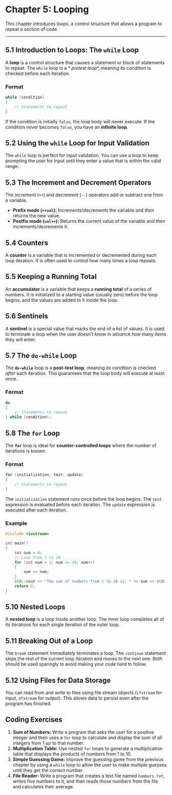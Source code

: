 
# Chapter 5: Looping

This chapter introduces loops, a control structure that allows a program to repeat a section of code.

-----

## 5.1 Introduction to Loops: The `while` Loop

A **loop** is a control structure that causes a statement or block of statements to repeat. The `while` loop is a *
*pretest loop**, meaning its condition is checked before each iteration.

### Format

```cpp
while (condition)
{
    // Statements to repeat
}
```

If the condition is initially `false`, the loop body will never execute. If the condition never becomes `false`, you
have an **infinite loop**.

## 5.2 Using the `while` Loop for Input Validation

The `while` loop is perfect for input validation. You can use a loop to keep prompting the user for input until they
enter a value that is within the valid range.

## 5.3 The Increment and Decrement Operators

The increment (`++`) and decrement (`--`) operators add or subtract one from a variable.

* **Prefix mode (`++val`):** Increments/decrements the variable and *then* returns the new value.
* **Postfix mode (`val++`):** Returns the current value of the variable and *then* increments/decrements it.

## 5.4 Counters

A **counter** is a variable that is incremented or decremented during each loop iteration. It is often used to control
how many times a loop repeats.

## 5.5 Keeping a Running Total

An **accumulator** is a variable that keeps a **running total** of a series of numbers. It is initialized to a starting
value (usually zero) before the loop begins, and the values are added to it inside the loop.

## 5.6 Sentinels

A **sentinel** is a special value that marks the end of a list of values. It is used to terminate a loop when the user
doesn't know in advance how many items they will enter.

## 5.7 The `do-while` Loop

The **`do-while`** loop is a **post-test loop**, meaning its condition is checked *after* each iteration. This
guarantees that the loop body will execute at least once.

### Format

```cpp
do
{
    // Statements to repeat
} while (condition);
```

## 5.8 The `for` Loop

The **`for`** loop is ideal for **counter-controlled loops** where the number of iterations is known.

### Format

```cpp
for (initialization; test; update)
{
    // Statements to repeat
}
```

The `initialization` statement runs once before the loop begins. The `test` expression is evaluated before each
iteration. The `update` expression is executed after each iteration.

### Example

```cpp
#include <iostream>

int main()
{
    int sum = 0;
    // Loop from 1 to 10
    for (int num = 1; num <= 10; num++)
    {
        sum += num;
    }
    std::cout << "The sum of numbers from 1 to 10 is: " << sum << std::endl;
    return 0;
}
```

## 5.10 Nested Loops

A **nested loop** is a loop inside another loop. The inner loop completes all of its iterations for each single
iteration of the outer loop.

## 5.11 Breaking Out of a Loop

The `break` statement immediately terminates a loop. The `continue` statement skips the rest of the current loop
iteration and moves to the next one. Both should be used sparingly to avoid making your code hard to follow.

## 5.12 Using Files for Data Storage

You can read from and write to files using file stream objects (`ifstream` for input, `ofstream` for output). This
allows data to persist even after the program has finished.

## Coding Exercises

1. **Sum of Numbers:** Write a program that asks the user for a positive integer and then uses a `for` loop to calculate
   and display the sum of all integers from 1 up to that number.
2. **Multiplication Table:** Use nested `for` loops to generate a multiplication table that displays the products of
   numbers from 1 to 10.
3. **Simple Guessing Game:** Improve the guessing game from the previous chapter by using a `while` loop to allow the
   user to make multiple guesses until they get the correct number.
4. **File Reader:** Write a program that creates a text file named `numbers.txt`, writes five numbers to it, and then
   reads those numbers from the file and calculates their average.